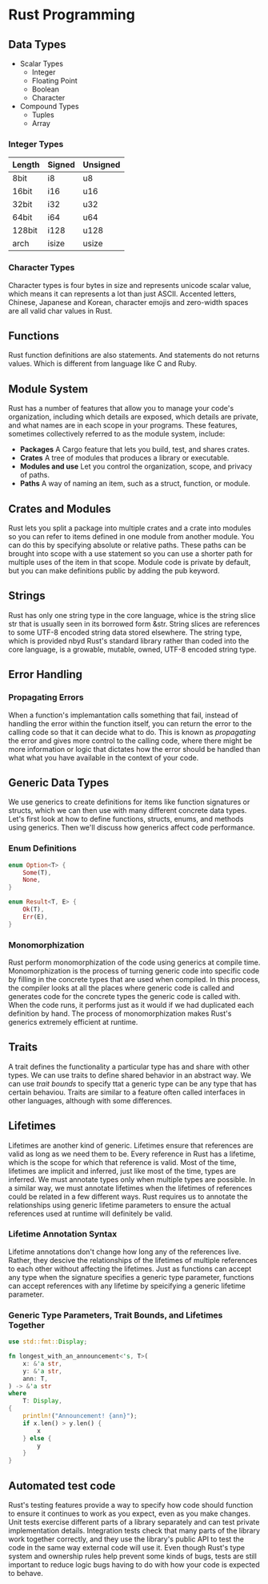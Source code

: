 # Rust Programming

## Data Types

- Scalar Types
    - Integer
    - Floating Point
    - Boolean
    - Character
- Compound Types
    - Tuples
    - Array

### Integer Types

| Length | Signed | Unsigned |
|--------|--------|----------|
| 8bit   | i8     | u8       |
| 16bit  | i16    | u16      |
| 32bit  | i32    | u32      |
| 64bit  | i64    | u64      |
| 128bit | i128   | u128     |
| arch   | isize  | usize    |

### Character Types

Character types is four bytes in size and represents unicode scalar
value, which means it can represents a lot than just ASCII.
Accented letters, Chinese, Japanese and Korean, character
emojis and zero-width spaces are all valid char values in
Rust.

## Functions

Rust function definitions are also statements. And statements
do not returns values. Which is different from language like
C and Ruby.

## Module System

Rust has a number of features that allow you to manage your
code's organization, including which details are exposed,
which details are private, and what names are in each scope
in your programs. These features, sometimes collectively
referred to as the module system, include:

- **Packages** A Cargo feature that lets you build, test,
and shares crates.
- **Crates** A tree of modules that produces a library or
executable.
- **Modules and use** Let you control the organization,
scope, and privacy of paths.
- **Paths** A way of naming an item, such as a struct,
function, or module.

## Crates and Modules

Rust lets you split a package into multiple crates and a
crate into modules so you can refer to items defined in one
module from another module. You can do this by specifying
absolute or relative paths. These paths can be brought into
scope with a use statement so you can use a shorter path for
multiple uses of the item in that scope. Module code is
private by default, but you can make definitions public by
adding the pub keyword.

## Strings

Rust has only one string type in the core language, whice is
the string slice str that is usually seen in its borrowed
form &str. String slices are references to some UTF-8
encoded string data stored elsewhere. The string type, which
is provided nbyd Rust's standard library rather than coded
into the core language, is a growable, mutable, owned, UTF-8
encoded string type.

## Error Handling

### Propagating Errors

When a function's implemantation calls something that fail,
instead of handling the error within the function itself,
you can return the error to the calling code so that it can
decide what to do. This is known as *propagating* the error
and gives more control to the calling code, where there
might be more information or logic that dictates how the
error should be handled than what what you have available in
the context of your code.

## Generic Data Types

We use generics to create definitions for items like function signatures
or structs, which we can then use with many different concrete data
types. Let's first look at how to define functions, structs, enums, and
methods using generics. Then we'll discuss how generics affect code
performance.

### Enum Definitions

``` rust
enum Option<T> {
    Some(T),
    None,
}

enum Result<T, E> {
    Ok(T),
    Err(E),
}
```

### Monomorphization

Rust perform monomorphization of the code using generics at compile
time. Monomorphization is the process of turning generic code into
specific code by filling in the concrete types that are used when
compiled. In this process, the compiler looks at all the places where
generic code is called and generates code for the concrete types the
generic code is called with. When the code runs, it performs just as it
would if we had duplicated each definition by hand. The process of
monomorphization makes Rust's generics extremely efficient at runtime.

## Traits

A trait defines the functionality a particular type has and share with
other types. We can use traits to define shared behavior in an abstract
way. We can use *trait bounds* to specify ttat a generic type can be any
type that has certain behaviou. Traits are similar to a feature often
called interfaces in other languages, although with some differences.

## Lifetimes

Lifetimes are another kind of generic. Lifetimes ensure that references
are valid as long as we need them to be. Every reference in Rust has a
lifetime, which is the scope for which that reference is valid. Most of
the time, lifetimes are implicit and inferred, just like most of the
time, types are inferred. We must annotate types only when multiple
types are possible. In a similar way, we must annotate lifetimes when
the lifetimes of references could be related in a few different ways.
Rust requires us to annotate the relationships using generic lifetime
parameters to ensure the actual references used at runtime will
definitely be valid.

### Lifetime Annotation Syntax

Lifetime annotations don't change how long any of the references live.
Rather, they descive the relationships of the lifetimes of multiple
references to each other without affecting the lifetimes. Just as
functions can accept any type when the signature specifies a generic
type parameter, functions can accept references with any lifetime by
speicifying a generic lifetime parameter.

### Generic Type Parameters, Trait Bounds, and Lifetimes Together

``` rust
use std::fmt::Display;

fn longest_with_an_announcement<'s, T>(
    x: &'a str,
    y: &'a str,
    ann: T,
) -> &'a str
where
    T: Display,
{
    println!("Announcement! {ann}");
    if x.len() > y.len() {
        x
    } else {
        y
    }
}
```

## Automated test code

Rust's testing features provide a way to specify how code should
function to ensure it continues to work as you expect, even as you make
changes. Unit tests exercise different parts of a library separately and
can test private implementation details. Integration tests check that
many parts of the library work together correctly, and they use the
library's public API to test the code in the same way external code will
use it. Even though Rust's type system and ownership rules help prevent
some kinds of bugs, tests are still important to reduce logic bugs
having to do with how your code is expected to behave.
